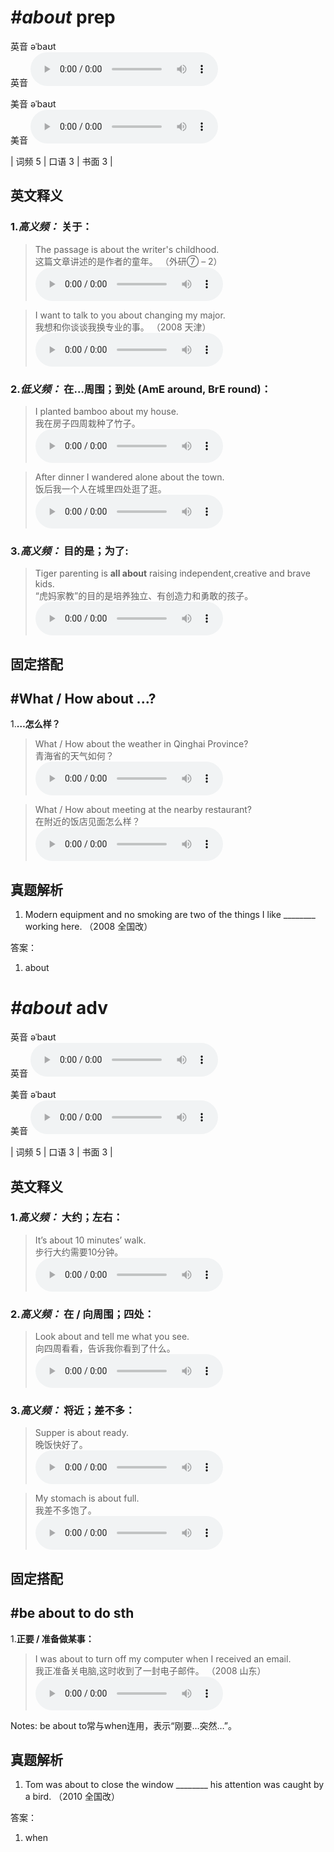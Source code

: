 # ***\#about*** prep
英音 əˈbaʊt  
英音
<audio src="./media/about-B.aac" controls="controls"></audio>

美音 əˈbaʊt  
美音
<audio src="./media/about.aac" controls="controls"></audio>



| 词频 5 | 口语 3 | 书面 3 |  

英文释义
---
### 1.*高义频：* **关于：**  

 > The passage is about the writer's childhood.  
 > 这篇文章讲述的是作者的童年。  （外研⑦ – 2）  
<audio src="./media/about-1.aac" controls="controls"></audio>

 > I want to talk to you about changing my major.  
 > 我想和你谈谈我换专业的事。  （2008 天津）  
<audio src="./media/about-2.aac" controls="controls"></audio>

### 2.*低义频：* **在...周围；到处 (AmE around, BrE round)：**  

 > I planted bamboo about my house.   
 > 我在房子四周栽种了竹子。    
<audio src="./media/about-3.aac" controls="controls"></audio>

 > After dinner I wandered alone about the town.  
 > 饭后我一个人在城里四处逛了逛。    
<audio src="./media/about-4.aac" controls="controls"></audio>

### 3.*高义频：* **目的是；为了:**  

 > Tiger parenting is **all about** raising independent,creative and brave kids.  
 > “虎妈家教”的目的是培养独立、有创造力和勇敢的孩子。    
<audio src="./media/about-6.aac" controls="controls"></audio>


固定搭配
---
## \#What / How about ...? 
1.**…怎么样？**  

 > What / How about the weather in Qinghai Province?  
 > 青海省的天气如何？    
<audio src="./media/about-7.aac" controls="controls"></audio>

 > What / How about meeting at the nearby restaurant?   
 > 在附近的饭店见面怎么样？    
<audio src="./media/about-8.aac" controls="controls"></audio>


真题解析
---
1. Modern equipment and no smoking are two of the things I like ________ working here.  （2008 全国改）  

答案：
1. about  

# ***\#about*** adv
英音 əˈbaʊt  
英音
<audio src="./media/about-B.aac" controls="controls"></audio>

美音 əˈbaʊt  
美音
<audio src="./media/about.aac" controls="controls"></audio>



| 词频 5 | 口语 3 | 书面 3 |  

英文释义
---
### 1.*高义频：* **大约；左右：**  

 > It’s about 10 minutes’ walk.   
 > 步行大约需要10分钟。    
<audio src="./media/about-9.aac" controls="controls"></audio>

### 2.*高义频：* **在 / 向周围；四处：**  

 > Look about and tell me what you see.  
 > 向四周看看，告诉我你看到了什么。    
<audio src="./media/about-11.aac" controls="controls"></audio>

### 3.*高义频：* **将近；差不多：**  

 > Supper is about ready.   
 > 晚饭快好了。    
<audio src="./media/about-12.aac" controls="controls"></audio>

 > My stomach is about full.  
 > 我差不多饱了。    
<audio src="./media/about-13.aac" controls="controls"></audio>


固定搭配
---
## \#be about to do sth 
1.**正要 / 准备做某事：**  

 > I was about to turn off my computer when I received an email.   
 > 我正准备关电脑,这时收到了一封电子邮件。  （2008 山东）  
<audio src="./media/about-14.aac" controls="controls"></audio>

Notes: be about to常与when连用，表示“刚要…突然…”。  

真题解析
---
1. Tom was about to close the window ________ his attention was caught by a bird.  （2010 全国改）  

答案：
1. when  


